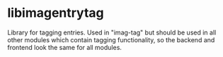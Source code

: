 # libimagentrytag

Library for tagging entries. Used in "imag-tag" but should be used in all other
modules which contain tagging functionality, so the backend and frontend look
the same for all modules.

